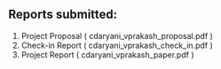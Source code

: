 
## Reports submitted: 

1. Project Proposal ( cdaryani_vprakash_proposal.pdf )
2. Check-in Report ( cdaryani_vprakash_check_in.pdf )
3. Project Report ( cdaryani_vprakash_paper.pdf )

